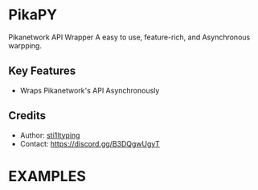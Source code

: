 PikaPY
==========

Pikanetwork API Wrapper
A easy to use, feature-rich, and Asynchronous warpping.

Key Features
-------------

- Wraps Pikanetwork's API Asynchronously


Credits
-------

- Author: [sti1ltyping](https://discord.com/users/840587974000771072)
- Contact: https://discord.gg/B3DQgwUgyT



EXAMPLES
====


